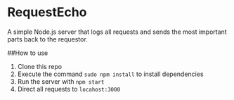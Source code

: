 # RequestEcho

A simple Node.js server that logs all requests and sends the most important parts back to the requestor.

##How to use

1. Clone this repo
2. Execute the command `sudo npm install` to install dependencies
3. Run the server with `npm start`
4. Direct all requests to `locahost:3000`

